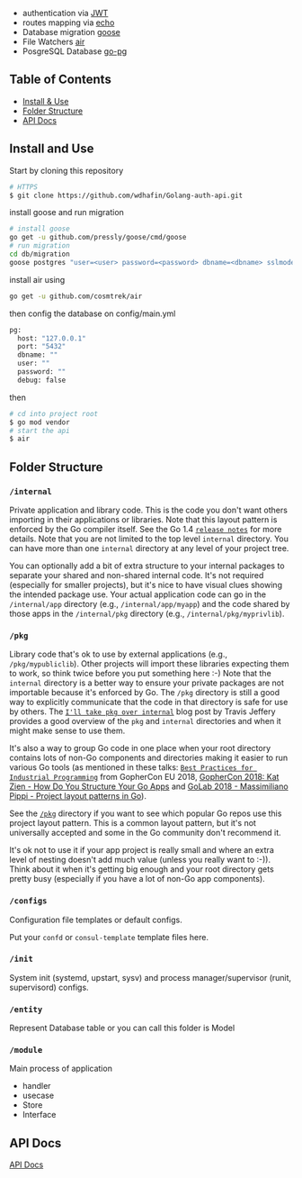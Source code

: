 - authentication via [JWT](https://jwt.io/)
- routes mapping via [echo](https://github.com/labstack/echo)
- Database migration [goose](https://github.com/pressly/goose)
- File Watchers [air](https://github.com/cosmtrek/air)
- PosgreSQL Database [go-pg](https://github.com/go-pg/pg)

## Table of Contents

- [Install & Use](#install-and-use)
- [Folder Structure](#folder-structure)
- [ API Docs ](#api-docs)

## Install and Use

Start by cloning this repository

```sh
# HTTPS
$ git clone https://github.com/wdhafin/Golang-auth-api.git
```

install goose and run migration

```sh
# install goose
go get -u github.com/pressly/goose/cmd/goose
# run migration
cd db/migration
goose postgres "user=<user> password=<password> dbname=<dbname> sslmode=disable" up
```

install air using

```sh
go get -u github.com/cosmtrek/air
```

then config the database on config/main.yml

```sh
pg:
  host: "127.0.0.1"
  port: "5432"
  dbname: ""
  user: ""
  password: ""
  debug: false
```

then


```sh
# cd into project root
$ go mod vendor
# start the api
$ air
```

## Folder Structure

### `/internal`

Private application and library code. This is the code you don't want others importing in their applications or libraries. Note that this layout pattern is enforced by the Go compiler itself. See the Go 1.4 [`release notes`](https://golang.org/doc/go1.4#internalpackages) for more details. Note that you are not limited to the top level `internal` directory. You can have more than one `internal` directory at any level of your project tree.

You can optionally add a bit of extra structure to your internal packages to separate your shared and non-shared internal code. It's not required (especially for smaller projects), but it's nice to have visual clues showing the intended package use. Your actual application code can go in the `/internal/app` directory (e.g., `/internal/app/myapp`) and the code shared by those apps in the `/internal/pkg` directory (e.g., `/internal/pkg/myprivlib`).

### `/pkg`

Library code that's ok to use by external applications (e.g., `/pkg/mypubliclib`). Other projects will import these libraries expecting them to work, so think twice before you put something here :-) Note that the `internal` directory is a better way to ensure your private packages are not importable because it's enforced by Go. The `/pkg` directory is still a good way to explicitly communicate that the code in that directory is safe for use by others. The [`I'll take pkg over internal`](https://travisjeffery.com/b/2019/11/i-ll-take-pkg-over-internal/) blog post by Travis Jeffery provides a good overview of the `pkg` and `internal` directories and when it might make sense to use them.

It's also a way to group Go code in one place when your root directory contains lots of non-Go components and directories making it easier to run various Go tools (as mentioned in these talks: [`Best Practices for Industrial Programming`](https://www.youtube.com/watch?v=PTE4VJIdHPg) from GopherCon EU 2018, [GopherCon 2018: Kat Zien - How Do You Structure Your Go Apps](https://www.youtube.com/watch?v=oL6JBUk6tj0) and [GoLab 2018 - Massimiliano Pippi - Project layout patterns in Go](https://www.youtube.com/watch?v=3gQa1LWwuzk)).

See the [`/pkg`](pkg/README.md) directory if you want to see which popular Go repos use this project layout pattern. This is a common layout pattern, but it's not universally accepted and some in the Go community don't recommend it. 

It's ok not to use it if your app project is really small and where an extra level of nesting doesn't add much value (unless you really want to :-)). Think about it when it's getting big enough and your root directory gets pretty busy (especially if you have a lot of non-Go app components).

### `/configs`

Configuration file templates or default configs.

Put your `confd` or `consul-template` template files here.

### `/init`

System init (systemd, upstart, sysv) and process manager/supervisor (runit, supervisord) configs.

### `/entity`

Represent Database table or you can call this folder is Model

### `/module`

Main process of application
 - handler
 - usecase
 - Store
 - Interface

## API Docs
[API Docs](https://documenter.getpostman.com/view/10259308/TVK76LEq)